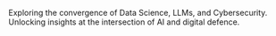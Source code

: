 Exploring the convergence of Data Science, LLMs, and Cybersecurity. Unlocking insights at the intersection of AI and digital defence.
